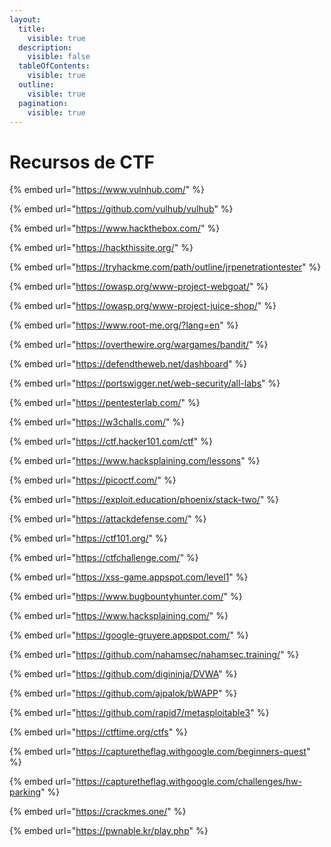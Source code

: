 ```yaml
---
layout:
  title:
    visible: true
  description:
    visible: false
  tableOfContents:
    visible: true
  outline:
    visible: true
  pagination:
    visible: true
---
```


# Recursos de CTF



{% embed url="https://www.vulnhub.com/" %}

{% embed url="https://github.com/vulhub/vulhub" %}

{% embed url="https://www.hackthebox.com/" %}

{% embed url="https://hackthissite.org/" %}

{% embed url="https://tryhackme.com/path/outline/jrpenetrationtester" %}

{% embed url="https://owasp.org/www-project-webgoat/" %}

{% embed url="https://owasp.org/www-project-juice-shop/" %}

{% embed url="https://www.root-me.org/?lang=en" %}

{% embed url="https://overthewire.org/wargames/bandit/" %}

{% embed url="https://defendtheweb.net/dashboard" %}

{% embed url="https://portswigger.net/web-security/all-labs" %}

{% embed url="https://pentesterlab.com/" %}

{% embed url="https://w3challs.com/" %}

{% embed url="https://ctf.hacker101.com/ctf" %}

{% embed url="https://www.hacksplaining.com/lessons" %}

{% embed url="https://picoctf.com/" %}

{% embed url="https://exploit.education/phoenix/stack-two/" %}

{% embed url="https://attackdefense.com/" %}

{% embed url="https://ctf101.org/" %}

{% embed url="https://ctfchallenge.com/" %}

{% embed url="https://xss-game.appspot.com/level1" %}

{% embed url="https://www.bugbountyhunter.com/" %}

{% embed url="https://www.hacksplaining.com/" %}

{% embed url="https://google-gruyere.appspot.com/" %}

{% embed url="https://github.com/nahamsec/nahamsec.training/" %}

{% embed url="https://github.com/digininja/DVWA" %}

{% embed url="https://github.com/ajpalok/bWAPP" %}

{% embed url="https://github.com/rapid7/metasploitable3" %}

{% embed url="https://ctftime.org/ctfs" %}

{% embed url="https://capturetheflag.withgoogle.com/beginners-quest" %}

{% embed url="https://capturetheflag.withgoogle.com/challenges/hw-parking" %}

{% embed url="https://crackmes.one/" %}

{% embed url="https://pwnable.kr/play.php" %}
